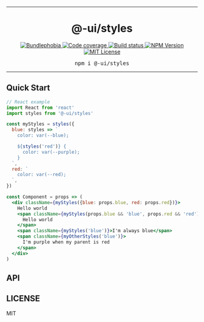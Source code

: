 <hr>
<div align="center">
  <h1 align="center">
    @-ui/styles
  </h1>
</div>

<p align="center">
  <a href="https://bundlephobia.com/result?p=@-ui/styles">
    <img alt="Bundlephobia" src="https://img.shields.io/bundlephobia/minzip/@-ui/styles?style=for-the-badge&labelColor=24292e">
  </a>
  <a aria-label="Code coverage report" href="https://codecov.io/gh/dash-ui/styles">
    <img alt="Code coverage" src="https://img.shields.io/codecov/c/gh/dash-ui/styles?style=for-the-badge&labelColor=24292e">
  </a>
  <a aria-label="Build status" href="https://travis-ci.org/dash-ui/styles">
    <img alt="Build status" src="https://img.shields.io/travis/dash-ui/styles?style=for-the-badge&labelColor=24292e">
  </a>
  <a aria-label="NPM version" href="https://www.npmjs.com/package/@-ui/styles">
    <img alt="NPM Version" src="https://img.shields.io/npm/v/@-ui/styles?style=for-the-badge&labelColor=24292e">
  </a>
  <a aria-label="License" href="https://jaredlunde.mit-license.org/">
    <img alt="MIT License" src="https://img.shields.io/npm/l/@-ui/styles?style=for-the-badge&labelColor=24292e">
  </a>
</p>

<pre align="center">npm i @-ui/styles</pre>
<hr>

## Quick Start

```jsx harmony
// React example
import React from 'react'
import styles from '@-ui/styles'

const myStyles = styles({
  blue: styles => `
    color: var(--blue);

    ${styles('red')} {
      color: var(--purple);
    }
  `,
  red: `
    color: var(--red);
  `,
})

const Component = props => (
  <div className={myStyles({blue: props.blue, red: props.red})}>
    Hello world
    <span className={myStyles(props.blue && 'blue', props.red && 'red')}>
      Hello world
    </span>
    <span className={myStyles('blue')}>I'm always blue</span>
    <span className={myOtherStyles('blue')}>
      I'm purple when my parent is red
    </span>
  </div>
)
```

## API

## LICENSE

MIT

